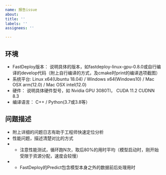 ```yaml
---
name: 报告issue
about: 
title: ''
labels: ''
assignees: ''

---
```


## 环境

- FastDeploy版本： 说明具体的版本，如fastdeploy-linux-gpu-0.8.0或自行编译的develop代码（附上自行编译的方式，及cmake时print的编译选项截图）
- 系统平台: Linux x64(Ubuntu 18.04) / Windows x64(Windows10) / Mac OSX arm(12.0) / Mac OSX intel(12.0)
- 硬件： 说明具体硬件型号，如 Nvidia GPU 3080TI， CUDA 11.2 CUDNN 8.3
- 编译语言： C++ / Python(3.7或3.8等）

## 问题描述
- 附上详细的问题日志有助于工程师快速定位分析
- 性能问题，描述清楚对比的方式
- - 注意性能测试，循环跑N次，取后80%的用时平均（模型启动时，刚开始受限于资源分配，速度会较慢）
- - FastDeploy的Predict包含模型本身之外的数据前后处理用时
